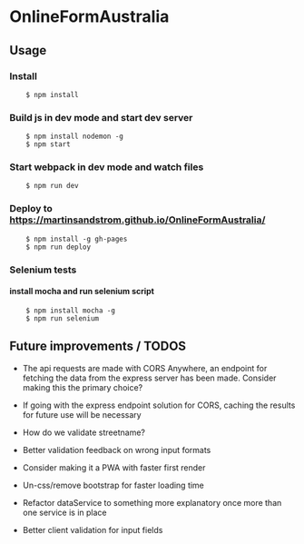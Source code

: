 # OnlineFormAustralia

## Usage

### Install

```console
    $ npm install
```

### Build js in dev mode and start dev server

```console
    $ npm install nodemon -g
    $ npm start
```
### Start webpack in dev mode and watch files

```console
    $ npm run dev
```

### Deploy to https://martinsandstrom.github.io/OnlineFormAustralia/

```console
    $ npm install -g gh-pages
    $ npm run deploy
```

### Selenium tests

#### install mocha and run selenium script

```console
    $ npm install mocha -g
    $ npm run selenium
```


## Future improvements / TODOS

* The api requests are made with CORS Anywhere, an endpoint for fetching the data from the express server has been made. Consider making this the primary choice?

* If going with the express endpoint solution for CORS, caching the results for future use will be necessary

* How do we validate streetname? 

* Better validation feedback on wrong input formats

* Consider making it a PWA with faster first render

* Un-css/remove bootstrap for faster loading time

* Refactor dataService to something more explanatory once more than one service is in place

* Better client validation for input fields

